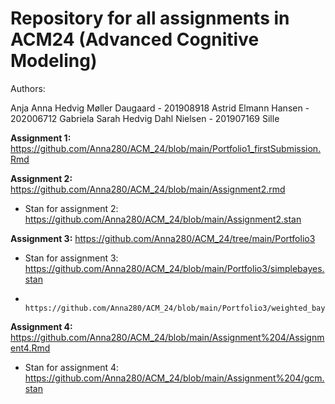 # Repository for all assignments in ACM24 (Advanced Cognitive Modeling)

Authors:

Anja
Anna Hedvig Møller Daugaard - 201908918
Astrid Elmann Hansen - 202006712
Gabriela
Sarah Hedvig Dahl Nielsen - 201907169
Sille



**Assignment 1:** https://github.com/Anna280/ACM_24/blob/main/Portfolio1_firstSubmission.Rmd


**Assignment 2:** https://github.com/Anna280/ACM_24/blob/main/Assignment2.rmd
  
-  Stan for assignment 2:   https://github.com/Anna280/ACM_24/blob/main/Assignment2.stan

  
**Assignment 3:** https://github.com/Anna280/ACM_24/tree/main/Portfolio3
  
-  Stan for assignment 3:   https://github.com/Anna280/ACM_24/blob/main/Portfolio3/simplebayes.stan
-                           https://github.com/Anna280/ACM_24/blob/main/Portfolio3/weighted_bayes.stan 

                           
**Assignment 4:** https://github.com/Anna280/ACM_24/blob/main/Assignment%204/Assignment4.Rmd 

- Stan for assignment 4:    https://github.com/Anna280/ACM_24/blob/main/Assignment%204/gcm.stan 
  
